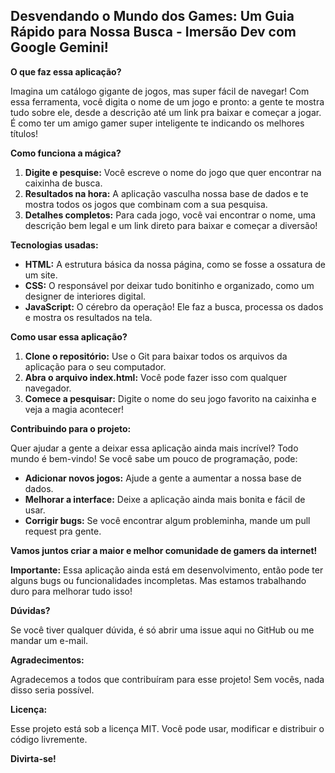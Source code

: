 ## Desvendando o Mundo dos Games: Um Guia Rápido para Nossa Busca - Imersão Dev com Google Gemini!

**O que faz essa aplicação?**

Imagina um catálogo gigante de jogos, mas super fácil de navegar! Com essa ferramenta, você digita o nome de um jogo e pronto: a gente te mostra tudo sobre ele, desde a descrição até um link pra baixar e começar a jogar. É como ter um amigo gamer super inteligente te indicando os melhores títulos!

**Como funciona a mágica?**

1. **Digite e pesquise:** Você escreve o nome do jogo que quer encontrar na caixinha de busca.
2. **Resultados na hora:** A aplicação vasculha nossa base de dados e te mostra todos os jogos que combinam com a sua pesquisa.
3. **Detalhes completos:** Para cada jogo, você vai encontrar o nome, uma descrição bem legal e um link direto para baixar e começar a diversão!

**Tecnologias usadas:**

* **HTML:** A estrutura básica da nossa página, como se fosse a ossatura de um site.
* **CSS:** O responsável por deixar tudo bonitinho e organizado, como um designer de interiores digital.
* **JavaScript:** O cérebro da operação! Ele faz a busca, processa os dados e mostra os resultados na tela.

**Como usar essa aplicação?**

1. **Clone o repositório:** Use o Git para baixar todos os arquivos da aplicação para o seu computador.
2. **Abra o arquivo index.html:** Você pode fazer isso com qualquer navegador.
3. **Comece a pesquisar:** Digite o nome do seu jogo favorito na caixinha e veja a magia acontecer!

**Contribuindo para o projeto:**

Quer ajudar a gente a deixar essa aplicação ainda mais incrível? Todo mundo é bem-vindo! Se você sabe um pouco de programação, pode:

* **Adicionar novos jogos:** Ajude a gente a aumentar a nossa base de dados.
* **Melhorar a interface:** Deixe a aplicação ainda mais bonita e fácil de usar.
* **Corrigir bugs:** Se você encontrar algum probleminha, mande um pull request pra gente.

**Vamos juntos criar a maior e melhor comunidade de gamers da internet!** 

**Importante:** Essa aplicação ainda está em desenvolvimento, então pode ter alguns bugs ou funcionalidades incompletas. Mas estamos trabalhando duro para melhorar tudo isso!

**Dúvidas?**

Se você tiver qualquer dúvida, é só abrir uma issue aqui no GitHub ou me mandar um e-mail.

**Agradecimentos:**

Agradecemos a todos que contribuíram para esse projeto! Sem vocês, nada disso seria possível.

**Licença:**

Esse projeto está sob a licença MIT. Você pode usar, modificar e distribuir o código livremente.

**Divirta-se!**
